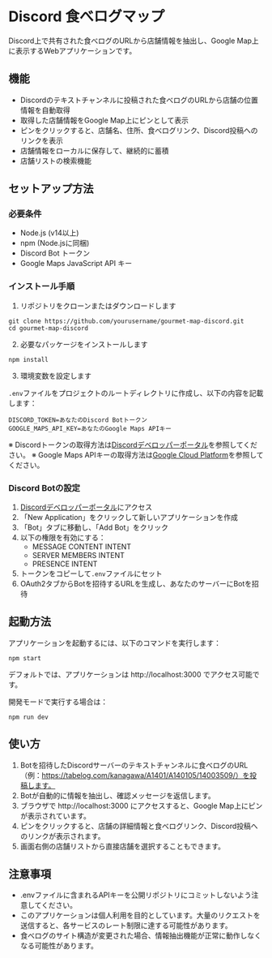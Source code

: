 # Discord 食べログマップ

Discord上で共有された食べログのURLから店舗情報を抽出し、Google Map上に表示するWebアプリケーションです。

## 機能

- Discordのテキストチャンネルに投稿された食べログのURLから店舗の位置情報を自動取得
- 取得した店舗情報をGoogle Map上にピンとして表示
- ピンをクリックすると、店舗名、住所、食べログリンク、Discord投稿へのリンクを表示
- 店舗情報をローカルに保存して、継続的に蓄積
- 店舗リストの検索機能

## セットアップ方法

### 必要条件

- Node.js (v14以上)
- npm (Node.jsに同梱)
- Discord Bot トークン
- Google Maps JavaScript API キー

### インストール手順

1. リポジトリをクローンまたはダウンロードします

```
git clone https://github.com/yourusername/gourmet-map-discord.git
cd gourmet-map-discord
```

2. 必要なパッケージをインストールします

```
npm install
```

3. 環境変数を設定します

`.env`ファイルをプロジェクトのルートディレクトリに作成し、以下の内容を記載します：

```
DISCORD_TOKEN=あなたのDiscord Botトークン
GOOGLE_MAPS_API_KEY=あなたのGoogle Maps APIキー
```

※ Discordトークンの取得方法は[Discordデベロッパーポータル](https://discord.com/developers/applications)を参照してください。
※ Google Maps APIキーの取得方法は[Google Cloud Platform](https://console.cloud.google.com/)を参照してください。

### Discord Botの設定

1. [Discordデベロッパーポータル](https://discord.com/developers/applications)にアクセス
2. 「New Application」をクリックして新しいアプリケーションを作成
3. 「Bot」タブに移動し、「Add Bot」をクリック
4. 以下の権限を有効にする：
   - MESSAGE CONTENT INTENT
   - SERVER MEMBERS INTENT
   - PRESENCE INTENT
5. トークンをコピーして`.env`ファイルにセット
6. OAuth2タブからBotを招待するURLを生成し、あなたのサーバーにBotを招待

## 起動方法

アプリケーションを起動するには、以下のコマンドを実行します：

```
npm start
```

デフォルトでは、アプリケーションは http://localhost:3000 でアクセス可能です。

開発モードで実行する場合は：

```
npm run dev
```

## 使い方

1. Botを招待したDiscordサーバーのテキストチャンネルに食べログのURL（例：https://tabelog.com/kanagawa/A1401/A140105/14003509/）を投稿します。
2. Botが自動的に情報を抽出し、確認メッセージを返信します。
3. ブラウザで http://localhost:3000 にアクセスすると、Google Map上にピンが表示されています。
4. ピンをクリックすると、店舗の詳細情報と食べログリンク、Discord投稿へのリンクが表示されます。
5. 画面右側の店舗リストから直接店舗を選択することもできます。

## 注意事項

- .envファイルに含まれるAPIキーを公開リポジトリにコミットしないよう注意してください。
- このアプリケーションは個人利用を目的としています。大量のリクエストを送信すると、各サービスのレート制限に達する可能性があります。
- 食べログのサイト構造が変更された場合、情報抽出機能が正常に動作しなくなる可能性があります。

